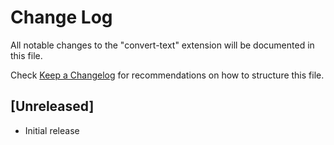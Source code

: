 # Change Log

All notable changes to the "convert-text" extension will be documented in this file.

Check [Keep a Changelog](http://keepachangelog.com/) for recommendations on how to structure this file.

## [Unreleased]

- Initial release